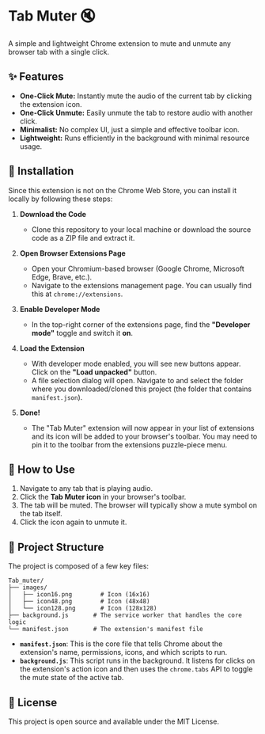 # Tab Muter 🔇

A simple and lightweight Chrome extension to mute and unmute any browser tab with a single click.

## ✨ Features

- **One-Click Mute:** Instantly mute the audio of the current tab by clicking the extension icon.
- **One-Click Unmute:** Easily unmute the tab to restore audio with another click.
- **Minimalist:** No complex UI, just a simple and effective toolbar icon.
- **Lightweight:** Runs efficiently in the background with minimal resource usage.

## 🚀 Installation

Since this extension is not on the Chrome Web Store, you can install it locally by following these steps:

1.  **Download the Code**
    *   Clone this repository to your local machine or download the source code as a ZIP file and extract it.

2.  **Open Browser Extensions Page**
    *   Open your Chromium-based browser (Google Chrome, Microsoft Edge, Brave, etc.).
    *   Navigate to the extensions management page. You can usually find this at `chrome://extensions`.

3.  **Enable Developer Mode**
    *   In the top-right corner of the extensions page, find the **"Developer mode"** toggle and switch it **on**.

    

4.  **Load the Extension**
    *   With developer mode enabled, you will see new buttons appear. Click on the **"Load unpacked"** button.
    *   A file selection dialog will open. Navigate to and select the folder where you downloaded/cloned this project (the folder that contains `manifest.json`).

5.  **Done!**
    *   The "Tab Muter" extension will now appear in your list of extensions and its icon will be added to your browser's toolbar. You may need to pin it to the toolbar from the extensions puzzle-piece menu.

## 🔧 How to Use

1.  Navigate to any tab that is playing audio.
2.  Click the **Tab Muter icon** in your browser's toolbar.
3.  The tab will be muted. The browser will typically show a mute symbol on the tab itself.
4.  Click the icon again to unmute it.

## 📂 Project Structure

The project is composed of a few key files:

```
Tab_muter/
├── images/
│   ├── icon16.png        # Icon (16x16)
│   ├── icon48.png        # Icon (48x48)
│   └── icon128.png       # Icon (128x128)
├── background.js       # The service worker that handles the core logic
└── manifest.json       # The extension's manifest file
```

-   **`manifest.json`**: This is the core file that tells Chrome about the extension's name, permissions, icons, and which scripts to run.
-   **`background.js`**: This script runs in the background. It listens for clicks on the extension's action icon and then uses the `chrome.tabs` API to toggle the mute state of the active tab.

## 📄 License

This project is open source and available under the MIT License.